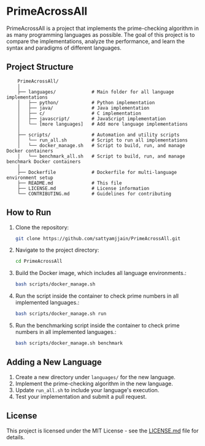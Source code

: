 
# PrimeAcrossAll

PrimeAcrossAll is a project that implements the prime-checking algorithm in as many programming languages as possible. The goal of this project is to compare the implementations, analyze the performance, and learn the syntax and paradigms of different languages.

## Project Structure

```
    PrimeAcrossAll/
    │
    ├── languages/             # Main folder for all language implementations
    │   ├── python/            # Python implementation
    │   ├── java/              # Java implementation
    │   ├── c/                 # C implementation
    │   ├── javascript/        # JavaScript implementation
    │   └── [more languages]   # Add more language implementations
    │
    ├── scripts/               # Automation and utility scripts
    │   └── run_all.sh         # Script to run all implementations
    │   └── docker_manage.sh   # Script to build, run, and manage Docker containers
    │   └── benchmark_all.sh   # Script to build, run, and manage benchmark Docker containers
    │
    ├── Dockerfile             # Dockerfile for multi-language environment setup
    ├── README.md              # This file
    ├── LICENSE.md             # License information
    └── CONTRIBUTING.md        # Guidelines for contributing
```

## How to Run

1. Clone the repository:

   ```bash
   git clone https://github.com/sattyamjjain/PrimeAcrossAll.git
   ```

2. Navigate to the project directory:

   ```bash
   cd PrimeAcrossAll
   ```

3. Build the Docker image, which includes all language environments.:

   ```bash
   bash scripts/docker_manage.sh
   ```

4. Run the script inside the container to check prime numbers in all implemented languages.:

   ```bash
   bash scripts/docker_manage.sh run
   ```

5. Run the benchmarking script inside the container to check prime numbers in all implemented languages.:

   ```bash
   bash scripts/docker_manage.sh benchmark
   ```

## Adding a New Language

1. Create a new directory under `languages/` for the new language.
2. Implement the prime-checking algorithm in the new language.
3. Update `run_all.sh` to include your language's execution.
4. Test your implementation and submit a pull request.

## License

This project is licensed under the MIT License - see the [LICENSE.md](LICENSE.md) file for details.
